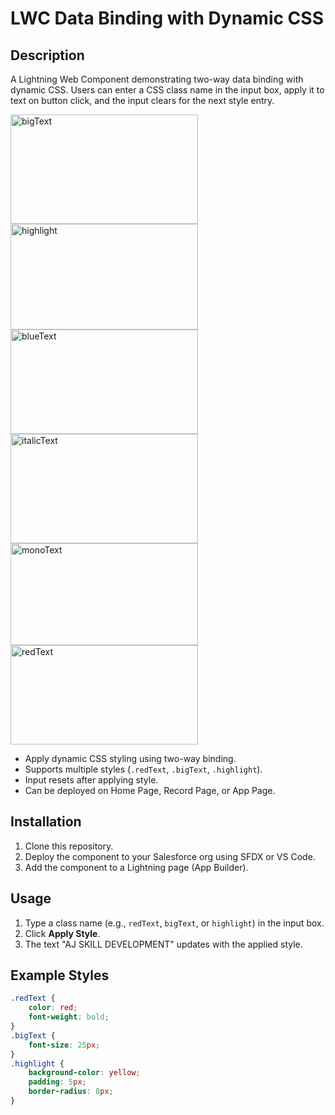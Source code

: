 # LWC Data Binding with Dynamic CSS

## Description
A Lightning Web Component demonstrating two-way data binding with dynamic CSS. Users can enter a CSS class name in the input box, apply it to text on button click, and the input clears for the next style entry.

<img width="300" height="175" alt="bigText" src="https://github.com/user-attachments/assets/1f17e8f5-b69b-4659-b4a2-3c928f452ba9" />
<img width="300" height="169" alt="highlight" src="https://github.com/user-attachments/assets/d3bd53ad-9b22-4d1b-9d0f-c3d49d81445a" />
<img width="300" height="167" alt="blueText" src="https://github.com/user-attachments/assets/17ed1d21-50ed-4bd9-bd91-a214468444fb" />
<img width="300" height="175" alt="italicText" src="https://github.com/user-attachments/assets/853e197a-ce04-450b-91db-bd30e6110516" />
<img width="300" height="163" alt="monoText" src="https://github.com/user-attachments/assets/89c50b1f-6c30-4f34-8718-0a0783483295" />
<img width="300" height="159" alt="redText" src="https://github.com/user-attachments/assets/a8e8c99b-8dbc-4499-8175-00e4e67eb8dc" />

- Apply dynamic CSS styling using two-way binding.
- Supports multiple styles (`.redText`, `.bigText`, `.highlight`).
- Input resets after applying style.
- Can be deployed on Home Page, Record Page, or App Page.

## Installation
1. Clone this repository.
2. Deploy the component to your Salesforce org using SFDX or VS Code.
3. Add the component to a Lightning page (App Builder).

## Usage
1. Type a class name (e.g., `redText`, `bigText`, or `highlight`) in the input box.
2. Click **Apply Style**.
3. The text "AJ SKILL DEVELOPMENT" updates with the applied style.

## Example Styles
```css
.redText {
    color: red;
    font-weight: bold;
}
.bigText {
    font-size: 25px;
}
.highlight {
    background-color: yellow;
    padding: 5px;
    border-radius: 8px;
}
